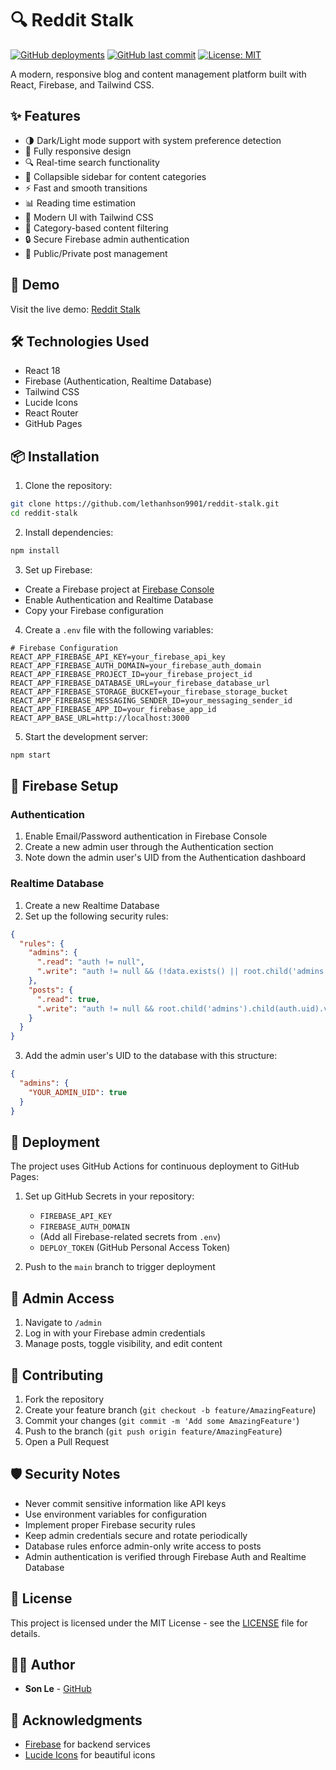 # 🔍 Reddit Stalk

[![GitHub deployments](https://img.shields.io/github/deployments/lethanhson9901/reddit-stalk/github-pages?label=deployment)](https://lethanhson9901.github.io/reddit-stalk)
[![GitHub last commit](https://img.shields.io/github/last-commit/lethanhson9901/reddit-stalk)](https://github.com/lethanhson9901/reddit-stalk/commits/main)
[![License: MIT](https://img.shields.io/badge/License-MIT-yellow.svg)](https://opensource.org/licenses/MIT)

A modern, responsive blog and content management platform built with React, Firebase, and Tailwind CSS. 

## ✨ Features

- 🌗 Dark/Light mode support with system preference detection
- 📱 Fully responsive design
- 🔍 Real-time search functionality
- 📂 Collapsible sidebar for content categories
- ⚡ Fast and smooth transitions
- 📊 Reading time estimation
- 🎨 Modern UI with Tailwind CSS
- 🎯 Category-based content filtering
- 🔒 Secure Firebase admin authentication
- 🔐 Public/Private post management

## 🚀 Demo

Visit the live demo: [Reddit Stalk](https://lethanhson9901.github.io/reddit-stalk)

## 🛠️ Technologies Used

- React 18
- Firebase (Authentication, Realtime Database)
- Tailwind CSS
- Lucide Icons
- React Router
- GitHub Pages

## 📦 Installation

1. Clone the repository:
```bash
git clone https://github.com/lethanhson9901/reddit-stalk.git
cd reddit-stalk
```

2. Install dependencies:
```bash
npm install
```

3. Set up Firebase:
- Create a Firebase project at [Firebase Console](https://console.firebase.google.com/)
- Enable Authentication and Realtime Database
- Copy your Firebase configuration

4. Create a `.env` file with the following variables:
```env
# Firebase Configuration
REACT_APP_FIREBASE_API_KEY=your_firebase_api_key
REACT_APP_FIREBASE_AUTH_DOMAIN=your_firebase_auth_domain
REACT_APP_FIREBASE_PROJECT_ID=your_firebase_project_id
REACT_APP_FIREBASE_DATABASE_URL=your_firebase_database_url
REACT_APP_FIREBASE_STORAGE_BUCKET=your_firebase_storage_bucket
REACT_APP_FIREBASE_MESSAGING_SENDER_ID=your_messaging_sender_id
REACT_APP_FIREBASE_APP_ID=your_firebase_app_id
REACT_APP_BASE_URL=http://localhost:3000
```

5. Start the development server:
```bash
npm start
```

## 🔧 Firebase Setup

### Authentication
1. Enable Email/Password authentication in Firebase Console
2. Create a new admin user through the Authentication section
3. Note down the admin user's UID from the Authentication dashboard

### Realtime Database
1. Create a new Realtime Database
2. Set up the following security rules:
```json
{
  "rules": {
    "admins": {
      ".read": "auth != null",
      ".write": "auth != null && (!data.exists() || root.child('admins').child(auth.uid).val() === true)"
    },
    "posts": {
      ".read": true,
      ".write": "auth != null && root.child('admins').child(auth.uid).val() === true"
    }
  }
}
```
3. Add the admin user's UID to the database with this structure:
```json
{
  "admins": {
    "YOUR_ADMIN_UID": true
  }
}
```

## 🚀 Deployment

The project uses GitHub Actions for continuous deployment to GitHub Pages:

1. Set up GitHub Secrets in your repository:
   - `FIREBASE_API_KEY`
   - `FIREBASE_AUTH_DOMAIN`
   - (Add all Firebase-related secrets from `.env`)
   - `DEPLOY_TOKEN` (GitHub Personal Access Token)

2. Push to the `main` branch to trigger deployment

## 🔐 Admin Access

1. Navigate to `/admin`
2. Log in with your Firebase admin credentials
3. Manage posts, toggle visibility, and edit content

## 🤝 Contributing

1. Fork the repository
2. Create your feature branch (`git checkout -b feature/AmazingFeature`)
3. Commit your changes (`git commit -m 'Add some AmazingFeature'`)
4. Push to the branch (`git push origin feature/AmazingFeature`)
5. Open a Pull Request

## 🛡️ Security Notes

- Never commit sensitive information like API keys
- Use environment variables for configuration
- Implement proper Firebase security rules
- Keep admin credentials secure and rotate periodically
- Database rules enforce admin-only write access to posts
- Admin authentication is verified through Firebase Auth and Realtime Database

## 📄 License

This project is licensed under the MIT License - see the [LICENSE](LICENSE) file for details.

## 👨‍💻 Author

- **Son Le** - [GitHub](https://github.com/lethanhson9901)

## 🙏 Acknowledgments

- [Firebase](https://firebase.google.com/) for backend services
- [Lucide Icons](https://lucide.dev/) for beautiful icons